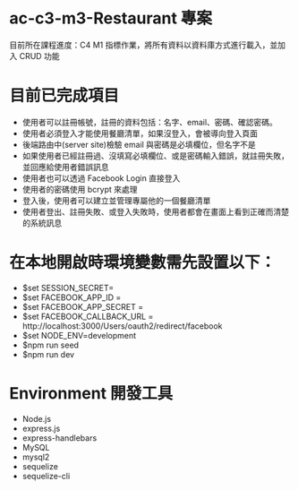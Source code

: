 # ac-c3-m3-Restaurant 專案

目前所在課程進度：C4 M1 指標作業，將所有資料以資料庫方式進行載入，並加入 CRUD 功能

# 目前已完成項目

- 使用者可以註冊帳號，註冊的資料包括：名字、email、密碼、確認密碼。
- 使用者必須登入才能使用餐廳清單，如果沒登入，會被導向登入頁面
- 後端路由中(server site)檢驗 email 與密碼是必填欄位，但名字不是
- 如果使用者已經註冊過、沒填寫必填欄位、或是密碼輸入錯誤，就註冊失敗，並回應給使用者錯誤訊息
- 使用者也可以透過 Facebook Login 直接登入
- 使用者的密碼使用 bcrypt 來處理
- 登入後，使用者可以建立並管理專屬他的一個餐廳清單
- 使用者登出、註冊失敗、或登入失敗時，使用者都會在畫面上看到正確而清楚的系統訊息

# 在本地開啟時環境變數需先設置以下：

- $set SESSION_SECRET=
- $set FACEBOOK_APP_ID =
- $set FACEBOOK_APP_SECRET =
- $set FACEBOOK_CALLBACK_URL = http://localhost:3000/Users/oauth2/redirect/facebook
- $set NODE_ENV=development
- $npm run seed
- $npm run dev

# Environment 開發工具

- Node.js
- express.js
- express-handlebars
- MySQL
- mysql2
- sequelize
- sequelize-cli
